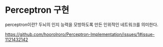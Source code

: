 # Perceptron 구현
perceptron이란? 두뇌의 인지 능력을 모방하도록 만든 인위적인 네트워크를 의미한다.

https://github.com/hoorolroro/Perceptron-Implementation/issues/1#issue-1121432142
